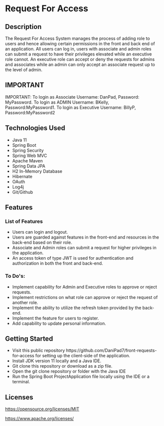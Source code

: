 <h1>Request For Access</h1>
<h2>Description</h2>
<p>The Request For Access System manages the process of adding role to users and hence allowing certain permissions in the front and back end of an application. All users can log in, users with associate and admin roles can submit a request to have their privileges elevated while an executive role cannot. An executive role can accept or deny the requests for admins and associates while an admin can only accept an associate request up to the level of admin.</p>
<h2>IMPORTANT</h2>
<p>IMPORTANT: To login as Associate Username: DanPad, Password: MyPassword. To login as ADMIN Username: BKelly, Password:MyPassword1. To login as Executive Username: BillyP, Password:MyPassword2</p>
<h2>Technologies Used</h2>
<ul>
<li>Java 11</li>
<li>Spring Boot</li>
<li>Spring Security</li>
 <li>Spring Web MVC</li>
<li>Apache Maven</li>
<li>Spring Data JPA</li>
<li>H2 In-Memory Database</li>
<li>Hibernate</li>
<li>OAuth</li>
  <li>Log4j</li>
 <li>Git/Github</li>
</ul>
<h2>Features</h2>
<h3>List of Features</h3>
<ul>
<li>Users can login and logout.</li>
<li>Users are guarded against features in the front-end and resources in the back-end based on their role.</li>
<li>Associate and Admin roles can submit a request for higher privileges in the application.</li>
<li>An access token of type JWT is used for authentication and authorization in both the front and back-end.</li>

</ul>
<h3>To Do's:</h3>
<ul>
  <li>Implement capability for Admin and Executive roles to approve or reject requests.</li>
  <li>Implement restrictions on what role can approve or reject the request of another role.</li>
  <li>Implement the ability to utilize the refresh token provided by the back-end.</li>
  <li>Implement the feature for users to register.</li>
<li>Add capability to update personal information.</li>

</ul>
<h2>Getting Started</h2>
<ul> 
<li>Visit this public repository https://github.com/DaniPad7/front-requests-for-access for setting up the client-side of the application.</li>
<li>Install JDK version 11 locally and a Java IDE.</li>
<li>Git clone this repository or download as a zip file.</li>
<li>Open the git clone repository or folder with the Java IDE</li>
<li>Run the Spring Boot ProjectApplication file locally using the IDE or a terminal.</li>
</ul>
<h2>Licenses</h2>
<p><a href="https://opensource.org/licenses/MIT">https://opensource.org/licenses/MIT</a></p>
<p><a href="https://www.apache.org/licenses/">https://www.apache.org/licenses/</a></p>
